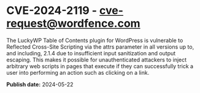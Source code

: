 # CVE-2024-2119 - cve-request@wordfence.com

The LuckyWP Table of Contents plugin for WordPress is vulnerable to Reflected Cross-Site Scripting via the attrs parameter in all versions up to, and including, 2.1.4 due to insufficient input sanitization and output escaping. This makes it possible for unauthenticated attackers to inject arbitrary web scripts in pages that execute if they can successfully trick a user into performing an action such as clicking on a link.

**Publish date:** 2024-05-22
